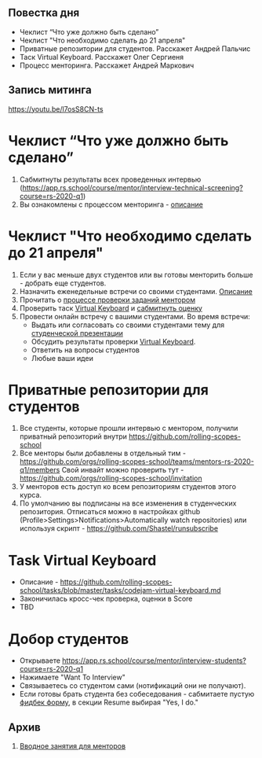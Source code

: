 ## Повестка дня
- Чеклист “Что уже должно быть сделано”
- Чеклист "Что необходимо сделать до 21 апреля"
- Приватные репозитории для студентов. Расскажет Андрей Пальчис
- Таск Virtual Keyboard. Расскажет Олег Сергиеня
- Процесс менторинга. Расскажет Андрей Маркович 

## Запись митинга 
https://youtu.be/l7osS8CN-ts

# Чеклист “Что уже должно быть сделано”
1. Сабмитнуты результаты всех проведенных интервью (https://app.rs.school/course/mentor/interview-technical-screening?course=rs-2020-q1)
2. Вы ознакомлены с процессом менторинга - [описание](https://docs.rs.school/#/rs-school-mentor?id=%d0%9f%d1%80%d0%be%d1%86%d0%b5%d1%81%d1%81-%d0%bc%d0%b5%d0%bd%d1%82%d0%be%d1%80%d0%b8%d0%bd%d0%b3%d0%b0) 

# Чеклист "Что необходимо сделать до 21 апреля"
1. Если у вас меньше двух студентов или вы готовы менторить больше - добрать еще студентов.
2. Назначить еженедельные встречи со своими студентами. [Описание](https://docs.rs.school/#/rs-school-mentor?id=%d0%9a%d0%b0%d0%ba-%d0%bc%d0%b5%d0%bd%d1%82%d0%be%d1%80%d1%83-%d0%be%d1%80%d0%b3%d0%b0%d0%bd%d0%b8%d0%b7%d0%be%d0%b2%d0%b0%d1%82%d1%8c-%d1%80%d0%b0%d0%b1%d0%be%d1%82%d1%83-%d1%81%d0%be-%d1%81%d1%82%d1%83%d0%b4%d0%b5%d0%bd%d1%82%d0%b0%d0%bc%d0%b8-%d1%8d%d1%84%d1%84%d0%b5%d0%ba%d1%82%d0%b8%d0%b2%d0%bd%d0%be)
3. Прочитать о [процессе проверки заданий ментором](https://docs.rs.school/#/stage2?id=%d0%9f%d1%80%d0%be%d0%b2%d0%b5%d1%80%d0%ba%d0%b0-%d0%b7%d0%b0%d0%b4%d0%b0%d0%bd%d0%b8%d1%8f-%d0%bc%d0%b5%d0%bd%d1%82%d0%be%d1%80%d0%be%d0%bc) 
4. Проверить таск [Virtual Keyboard](https://github.com/rolling-scopes-school/tasks/blob/master/tasks/codejam-virtual-keyboard.md) и [сабмитнуть оценку](https://app.rs.school/course/mentor/submit-review?course=rs-2020-q1)
5. Провести онлайн встречу с вашими студентами. Во время встречи:
   - Выдать или согласовать со своими студентами тему для [студенческой презентации](https://github.com/rolling-scopes-school/tasks/blob/master/tasks/presentation.md)
   - Обсудить результаты проверки [Virtual Keyboard](https://github.com/rolling-scopes-school/tasks/blob/master/tasks/codejam-virtual-keyboard.md).
   - Ответить на вопросы студентов
   - Любые ваши идеи

# Приватные репозитории для студентов
1. Все студенты, которые прошли интервью с ментором, получили приватный репозиторий внутри https://github.com/rolling-scopes-school
2. Все менторы были добавлены в отдельный тим - https://github.com/orgs/rolling-scopes-school/teams/mentors-rs-2020-q1/members 
Свой инвайт можно проверить тут - https://github.com/orgs/rolling-scopes-school/invitation
3. У менторов есть доступ ко всем репозиториям студентов этого курса.
4. По умолчанию вы подписаны на все изменения в студенческих репозитория. Отписаться можно в настройках github (Profile>Settings>Notifications>Automatically watch repositories) или используя скрипт - https://github.com/Shastel/runsubscribe

# Task Virtual Keyboard
- Описание - https://github.com/rolling-scopes-school/tasks/blob/master/tasks/codejam-virtual-keyboard.md 
- Законичилась кросс-чек проверка, оценки в Score
- TBD

# Добор студентов
  - Открываете https://app.rs.school/course/mentor/interview-students?course=rs-2020-q1
  - Нажимаете "Want To Interview"
  - Связываетесь со студентом сами (нотификаций они не получают). 
  - Если готовы брать студента без собеседования - сабмитаете пустую [фидбек форму](https://app.rs.school/course/mentor/interview-technical-screening?course=rs-2020-q1), в секции Resume выбирая "Yes, I do."
  
## Архив 
1. [Вводное занятия для менторов](https://gist.github.com/dzmitry-varabei/40e09addebb01bc2049217b55b1ceaaa)

